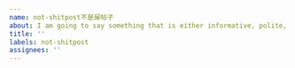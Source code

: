 ```yaml
---
name: not-shitpost不是屎帖子
about: I am going to say something that is either informative, polite, funny, or praising Ciro Santilli.
title: ''
labels: not-shitpost
assignees: ''
---
```

